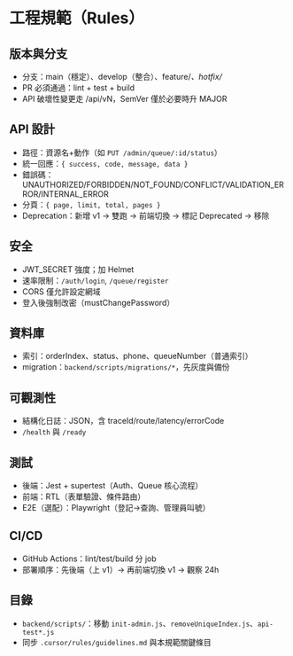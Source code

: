 # 工程規範（Rules）

## 版本與分支
- 分支：main（穩定）、develop（整合）、feature/*、hotfix/*
- PR 必須通過：lint + test + build
- API 破壞性變更走 /api/vN，SemVer 僅於必要時升 MAJOR

## API 設計
- 路徑：資源名+動作（如 `PUT /admin/queue/:id/status`）
- 統一回應：`{ success, code, message, data }`
- 錯誤碼：UNAUTHORIZED/FORBIDDEN/NOT_FOUND/CONFLICT/VALIDATION_ERROR/INTERNAL_ERROR
- 分頁：`{ page, limit, total, pages }`
- Deprecation：新增 v1 → 雙跑 → 前端切換 → 標記 Deprecated → 移除

## 安全
- JWT_SECRET 強度；加 Helmet
- 速率限制：`/auth/login`, `/queue/register`
- CORS 僅允許設定網域
- 登入後強制改密（mustChangePassword）

## 資料庫
- 索引：orderIndex、status、phone、queueNumber（普通索引）
- migration：`backend/scripts/migrations/*`，先灰度與備份

## 可觀測性
- 結構化日誌：JSON，含 traceId/route/latency/errorCode
- `/health` 與 `/ready`

## 測試
- 後端：Jest + supertest（Auth、Queue 核心流程）
- 前端：RTL（表單驗證、條件路由）
- E2E（選配）：Playwright（登記→查詢、管理員叫號）

## CI/CD
- GitHub Actions：lint/test/build 分 job
- 部署順序：先後端（上 v1）→ 再前端切換 v1 → 觀察 24h

## 目錄
- `backend/scripts/`：移動 `init-admin.js`、`removeUniqueIndex.js`、`api-test*.js`
- 同步 `.cursor/rules/guidelines.md` 與本規範關鍵條目

